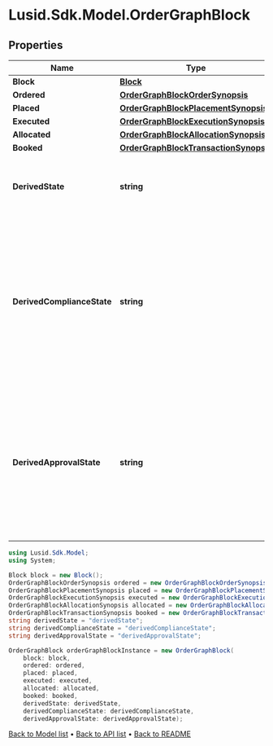# Lusid.Sdk.Model.OrderGraphBlock

## Properties

Name | Type | Description | Notes
------------ | ------------- | ------------- | -------------
**Block** | [**Block**](Block.md) |  | 
**Ordered** | [**OrderGraphBlockOrderSynopsis**](OrderGraphBlockOrderSynopsis.md) |  | 
**Placed** | [**OrderGraphBlockPlacementSynopsis**](OrderGraphBlockPlacementSynopsis.md) |  | 
**Executed** | [**OrderGraphBlockExecutionSynopsis**](OrderGraphBlockExecutionSynopsis.md) |  | 
**Allocated** | [**OrderGraphBlockAllocationSynopsis**](OrderGraphBlockAllocationSynopsis.md) |  | 
**Booked** | [**OrderGraphBlockTransactionSynopsis**](OrderGraphBlockTransactionSynopsis.md) |  | 
**DerivedState** | **string** | A simple description of the overall state of a block. | 
**DerivedComplianceState** | **string** | The overall compliance state of a block, derived from the block&#39;s orders. Possible values are &#39;Pending&#39;, &#39;Failed&#39;, &#39;Manually approved&#39; and &#39;Passed&#39;. | 
**DerivedApprovalState** | **string** | The overall approval state of a block, derived from approval of the block&#39;s orders. Possible values are &#39;Pending&#39;, &#39;Approved&#39; and &#39;Rejected&#39;. | 

```csharp
using Lusid.Sdk.Model;
using System;

Block block = new Block();
OrderGraphBlockOrderSynopsis ordered = new OrderGraphBlockOrderSynopsis();
OrderGraphBlockPlacementSynopsis placed = new OrderGraphBlockPlacementSynopsis();
OrderGraphBlockExecutionSynopsis executed = new OrderGraphBlockExecutionSynopsis();
OrderGraphBlockAllocationSynopsis allocated = new OrderGraphBlockAllocationSynopsis();
OrderGraphBlockTransactionSynopsis booked = new OrderGraphBlockTransactionSynopsis();
string derivedState = "derivedState";
string derivedComplianceState = "derivedComplianceState";
string derivedApprovalState = "derivedApprovalState";

OrderGraphBlock orderGraphBlockInstance = new OrderGraphBlock(
    block: block,
    ordered: ordered,
    placed: placed,
    executed: executed,
    allocated: allocated,
    booked: booked,
    derivedState: derivedState,
    derivedComplianceState: derivedComplianceState,
    derivedApprovalState: derivedApprovalState);
```

[Back to Model list](../README.md#documentation-for-models) &#8226; [Back to API list](../README.md#documentation-for-api-endpoints) &#8226; [Back to README](../README.md)
